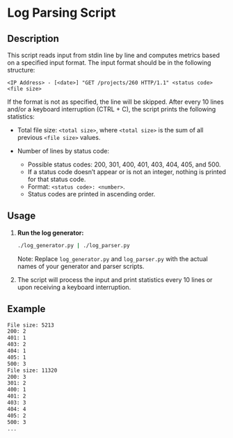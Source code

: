 # Log Parsing Script

## Description

This script reads input from stdin line by line and computes metrics based on a specified input format. The input format should be in the following structure:

`<IP Address> - [<date>] "GET /projects/260 HTTP/1.1" <status code> <file size>`

If the format is not as specified, the line will be skipped. After every 10 lines and/or a keyboard interruption (CTRL + C), the script prints the following statistics:

- Total file size: `<total size>`, where `<total size>` is the sum of all previous `<file size>` values.
- Number of lines by status code:

  - Possible status codes: 200, 301, 400, 401, 403, 404, 405, and 500.
  - If a status code doesn’t appear or is not an integer, nothing is printed for that status code.
  - Format: `<status code>: <number>`.
  - Status codes are printed in ascending order.

## Usage

1. **Run the log generator:**

   ```bash
   ./log_generator.py | ./log_parser.py
   ```

   Note: Replace `log_generator.py` and `log_parser.py` with the actual names of your generator and parser scripts.

2. The script will process the input and print statistics every 10 lines or upon receiving a keyboard interruption.

## Example

```bash
File size: 5213
200: 2
401: 1
403: 2
404: 1
405: 1
500: 3
File size: 11320
200: 3
301: 2
400: 1
401: 2
403: 3
404: 4
405: 2
500: 3
...
```
